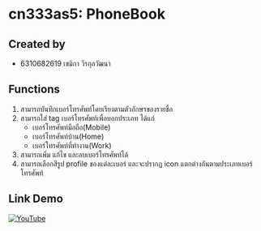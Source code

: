 # cn333as5: PhoneBook

## Created by

- 6310682619 เขมิกา วีรกุลวัฒนา

## Functions

1. สามารถบันทึกเบอร์โทรศัพท์โดยเรียงตามตัวอักษรของรายชื่อ
2. สามารถใส่ tag เบอร์โทรศัพท์เพื่อบอกประเภท ได้แก่
    - เบอร์โทรศัพท์มือถือ(Mobile)
    - เบอร์โทรศัพท์บ้าน(Home)
    - เบอร์โทรศัพท์ที่ทำงาน(Work)
3. สามารถเพิ่ม แก้ไข และลบเบอร์โทรศัพท์ได้
4. สามารถเลือกสีรูป profile ของแต่ละเบอร์ และจะปรากฏ icon แตกต่างกันตามประเภทเบอร์โทรศัพท์

## Link Demo

[![YouTube](https://img.shields.io/badge/YouTube-%23FF0000.svg?style=for-the-badge&logo=YouTube&logoColor=white)](https://youtu.be/CPxfb4es28o)
